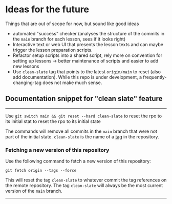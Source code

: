 # Ideas for the future

Things that are out of scope for now, but sound like good ideas

- automated "success" checker (analyses the structure of the commits in
	the `main` branch for each lesson, sees if it looks right)
- Interactive text or web UI that presents the lesson texts and can maybe
	trigger the lesson preparation scripts.
- Refactor setup scripts into a shared script, rely more on convention for
	setting up lessons -> better maintenance of scripts and easier to add
	new lessons
- Use `clean-slate` tag that points to the latest `origin/main` to reset 
  (also add documentation). While this repo is under development, a 
  frequently-changing-tag does not make much sense.

## Documentation snippet for "clean slate" feature

---

Use `git switch main && git reset --hard clean-slate` to reset the rpo to
its initial stat to reset the rpo to its initial state

The commands will remove all commits in
the `main` branch that were not part of the initial state. `clean-slate`
is the name of a [tag](https://git-scm.com/book/en/v2/Git-Basics-Tagging)
in the repository.

### Fetching a new version of this repository

Use the following command to fetch a new version of this repository:

	git fetch origin --tags --force

This will reset the tag `clean-slate` to whatever commit the tag
references on the remote repository. The tag `clean-slate` will always be
the most current version of the `main` branch.

---




